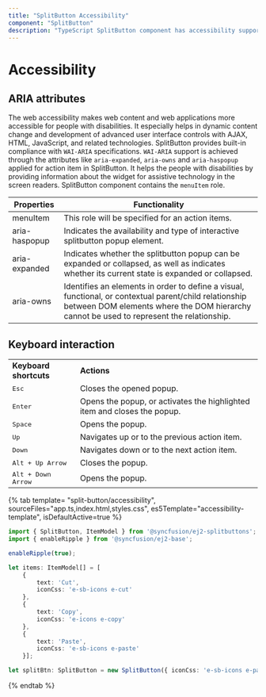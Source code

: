 ```yaml
---
title: "SplitButton Accessibility"
component: "SplitButton"
description: "TypeScript SplitButton component has accessibility support to help access the features via keyboard, on-screen readers, or other assistive technology devices."
---
```


# Accessibility

## ARIA attributes

The web accessibility makes web content and web applications more accessible for people with disabilities. It especially helps in dynamic content change and development of advanced user interface controls with AJAX, HTML, JavaScript, and related technologies.
SplitButton provides built-in compliance with `WAI-ARIA` specifications. `WAI-ARIA` support is achieved through the attributes like `aria-expanded`, `aria-owns` and `aria-haspopup` applied for action item in
SplitButton. It helps the people with disabilities by providing information about the widget for assistive
technology in the screen readers. SplitButton component contains the  `menuItem` role.

| Properties | Functionality |
| ------------ | ----------------------- |
| menuItem | This role will be specified for an action items. |
| aria-haspopup | Indicates the availability and type of interactive splitbutton popup element. |
| aria-expanded | Indicates whether the splitbutton popup can be expanded or collapsed, as well as indicates whether its current state is expanded or collapsed. |
| aria-owns | Identifies an elements in order to define a visual, functional, or contextual parent/child relationship between DOM elements where the DOM hierarchy cannot be used to represent the relationship. |

## Keyboard interaction

<!-- markdownlint-disable MD033 -->
<table>
<tr>
<td>
<b>Keyboard shortcuts</b></td><td>
<b>Actions</b></td></tr>
<tr>
<td>
<kbd>Esc</kbd></td><td>
Closes the opened popup.</td></tr>
<tr>
<td>
<kbd>Enter</kbd></td><td>
Opens the popup, or activates the highlighted item and closes the popup.</td></tr>
<tr>
<td>
<kbd>Space</kbd></td><td>
Opens the popup.</td></tr>
<tr>
<td>
<kbd>Up</kbd></td><td>
Navigates up or to the previous action item.</td></tr>
<tr>
<td>
<kbd>Down</kbd></td><td>
Navigates down or to the next action item.</td></tr>
<tr>
<td>
<kbd>Alt + Up Arrow</kbd></td><td>
Closes the popup.</td></tr>
<tr>
<td>
<kbd>Alt + Down Arrow</kbd></td><td>
Opens the popup.</td></tr>
</table>

{% tab template= "split-button/accessibility", sourceFiles="app.ts,index.html,styles.css",
es5Template="accessibility-template", isDefaultActive=true %}

```typescript
import { SplitButton, ItemModel } from '@syncfusion/ej2-splitbuttons';
import { enableRipple } from '@syncfusion/ej2-base';

enableRipple(true);

let items: ItemModel[] = [
    {
        text: 'Cut',
        iconCss: 'e-sb-icons e-cut'
    },
    {
        text: 'Copy',
        iconCss: 'e-icons e-copy'
    },
    {
        text: 'Paste',
        iconCss: 'e-sb-icons e-paste'
    }];

let splitBtn: SplitButton = new SplitButton({ iconCss: 'e-sb-icons e-paste', items: items }, '#iconbutton');

```

{% endtab %}